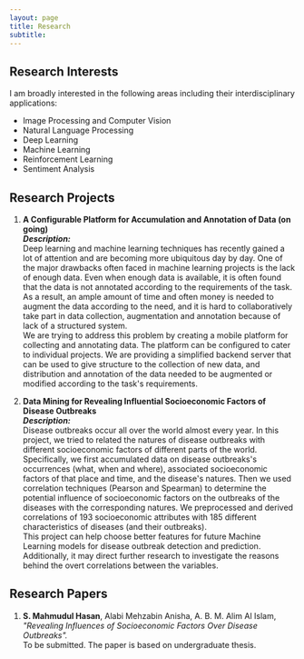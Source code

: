 ```yaml
---
layout: page
title: Research
subtitle:
---
```


## Research Interests

I am broadly interested in the following areas including their interdisciplinary applications: 
  + Image Processing and Computer Vision
  + Natural Language Processing
  + Deep Learning
  + Machine Learning
  + Reinforcement Learning
  + Sentiment Analysis

## Research Projects

1. **A Configurable Platform for Accumulation and Annotation of Data (on going)**  
   ***Description:***  
   Deep learning and machine learning techniques has recently gained a lot of attention and are becoming more ubiquitous day by day. One of the major drawbacks often faced in machine learning projects is the lack of enough data. Even when enough data is available, it is often found that the data is not annotated according to the requirements of the task. As a result, an ample amount of time and often money is needed to augment the data according to the need, and it is hard to collaboratively take part in data collection, augmentation and annotation because of lack of a structured system.  
   We are trying to address this problem by creating a mobile platform for collecting and annotating data. The platform can be configured to cater to individual projects. We are providing a simplified backend server that can be used to give structure to the collection of new data, and distribution and annotation of the data needed to be augmented or modified according to the task's requirements.

2. **Data Mining for Revealing Influential Socioeconomic Factors of Disease Outbreaks**  
   ***Description:***  
   Disease outbreaks occur all over the world almost every year. In this project, we tried to related the natures of disease outbreaks with different socioeconomic factors of different parts of the world. Specifically, we first accumulated data on disease outbreaks's occurrences (what, when and where), associated socioeconomic factors of that place and time, and the disease's natures. Then we used correlation techniques (Pearson and Spearman) to determine the potential influence of socioeconomic factors on the outbreaks of the diseases with the corresponding natures. We preprocessed and derived correlations of 193 socioeconomic attributes with 185 different characteristics of diseases (and their outbreaks).  
   This project can help choose better features for future Machine Learning models for disease outbreak detection and prediction. Additionally, it may direct further research to investigate the reasons behind the overt correlations between the variables.


## Research Papers

1. **S. Mahmudul Hasan**, Alabi Mehzabin Anisha, A. B. M. Alim Al Islam, *"Revealing Influences of Socioeconomic Factors Over Disease Outbreaks".*  
   To be submitted. The paper is based on undergraduate thesis.
   